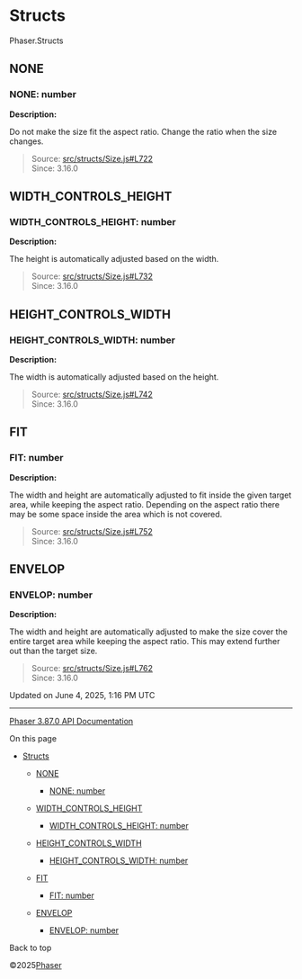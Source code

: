 # Structs

Phaser.Structs

## NONE

### NONE: number

**Description:**

Do not make the size fit the aspect ratio. Change the ratio when the size changes.

> Source: [src/structs/Size.js#L722](https://github.com/phaserjs/phaser/blob/v3.87.0/src/structs/Size.js#L722)  
> Since: 3.16.0

## WIDTH\_CONTROLS\_HEIGHT

### WIDTH\_CONTROLS\_HEIGHT: number

**Description:**

The height is automatically adjusted based on the width.

> Source: [src/structs/Size.js#L732](https://github.com/phaserjs/phaser/blob/v3.87.0/src/structs/Size.js#L732)  
> Since: 3.16.0

## HEIGHT\_CONTROLS\_WIDTH

### HEIGHT\_CONTROLS\_WIDTH: number

**Description:**

The width is automatically adjusted based on the height.

> Source: [src/structs/Size.js#L742](https://github.com/phaserjs/phaser/blob/v3.87.0/src/structs/Size.js#L742)  
> Since: 3.16.0

## FIT

### FIT: number

**Description:**

The width and height are automatically adjusted to fit inside the given target area, while keeping the aspect ratio. Depending on the aspect ratio there may be some space inside the area which is not covered.

> Source: [src/structs/Size.js#L752](https://github.com/phaserjs/phaser/blob/v3.87.0/src/structs/Size.js#L752)  
> Since: 3.16.0

## ENVELOP

### ENVELOP: number

**Description:**

The width and height are automatically adjusted to make the size cover the entire target area while keeping the aspect ratio. This may extend further out than the target size.

> Source: [src/structs/Size.js#L762](https://github.com/phaserjs/phaser/blob/v3.87.0/src/structs/Size.js#L762)  
> Since: 3.16.0

Updated on June 4, 2025, 1:16 PM UTC

---

[Phaser 3.87.0 API Documentation](../../index.md)

On this page

* [Structs](#structs)

  + [NONE](#none)

    - [NONE: number](#none-number)
  + [WIDTH\_CONTROLS\_HEIGHT](#width_controls_height)

    - [WIDTH\_CONTROLS\_HEIGHT: number](#width_controls_height-number)
  + [HEIGHT\_CONTROLS\_WIDTH](#height_controls_width)

    - [HEIGHT\_CONTROLS\_WIDTH: number](#height_controls_width-number)
  + [FIT](#fit)

    - [FIT: number](#fit-number)
  + [ENVELOP](#envelop)

    - [ENVELOP: number](#envelop-number)

Back to top

©2025[Phaser](https://docs.phaser.io)